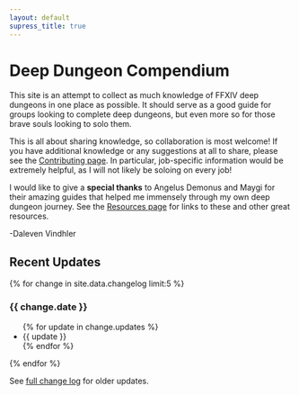 ```yaml
---
layout: default
supress_title: true
---
```


# Deep Dungeon Compendium

<div class="surfacePane" markdown="1">
This site is an attempt to collect as much knowledge of FFXIV deep dungeons in
one place as possible. It should serve as a good guide for groups looking to
complete deep dungeons, but even more so for those brave souls looking to solo
them.

This is all about sharing knowledge, so collaboration is most welcome! If you
have additional knowledge or any suggestions at all to share, please see the
[Contributing page](contributing.html). In particular, job-specific information
would be extremely helpful, as I will not likely be soloing on every job!

I would like to give a **special thanks** to Angelus Demonus and Maygi for their
amazing guides that helped me immensely through my own deep dungeon journey.
See the [Resources page](resources.html) for links to these and other great
resources.

-Daleven Vindhler
</div>

## Recent Updates

<div class="surfacePane" markdown="1">

{% for change in site.data.changelog limit:5 %}
  <h3>{{ change.date }}</h3>
  <ul>
  {% for update in change.updates %}
    <li>{{ update }}</li>
  {% endfor %}
  </ul>
{% endfor %}

See [full change log](changelog.html) for older updates.

</div>
